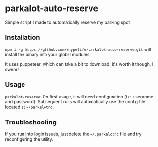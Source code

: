 # parkalot-auto-reserve
Simple script I made to automatically reserve my parking spot

## Installation
`npm i -g https://github.com/snypelife/parkalot-auto-reserve.git` will install the binary into your global modules.

It uses puppeteer, which can take a bit to download. It's worth it though, I swear!

## Usage
`parkalot-reserve`: On first usage, it will need configuration (i.e. useranme and password). Subsequent runs will automatically use the config file located at `~/parkalotrc`.

## Troubleshooting
If you run into login issues, just delete the `~/.parkalotrc` file and try reconfiguring the utility.
